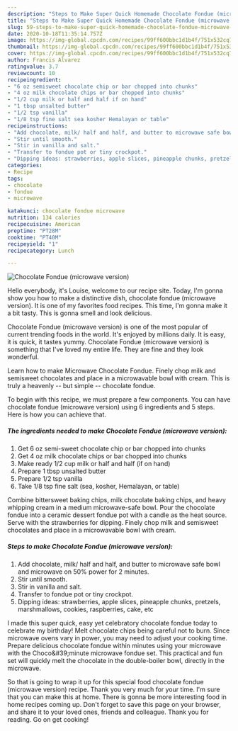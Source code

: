```yaml
---
description: "Steps to Make Super Quick Homemade Chocolate Fondue (microwave version)"
title: "Steps to Make Super Quick Homemade Chocolate Fondue (microwave version)"
slug: 59-steps-to-make-super-quick-homemade-chocolate-fondue-microwave-version
date: 2020-10-18T11:35:14.757Z
image: https://img-global.cpcdn.com/recipes/99ff600bbc1d1b4f/751x532cq70/chocolate-fondue-microwave-version-recipe-main-photo.jpg
thumbnail: https://img-global.cpcdn.com/recipes/99ff600bbc1d1b4f/751x532cq70/chocolate-fondue-microwave-version-recipe-main-photo.jpg
cover: https://img-global.cpcdn.com/recipes/99ff600bbc1d1b4f/751x532cq70/chocolate-fondue-microwave-version-recipe-main-photo.jpg
author: Francis Alvarez
ratingvalue: 3.7
reviewcount: 10
recipeingredient:
- "6 oz semisweet chocolate chip or bar chopped into chunks"
- "4 oz milk chocolate chips or bar chopped into chunks"
- "1/2 cup milk or half and half if on hand"
- "1 tbsp unsalted butter"
- "1/2 tsp vanilla"
- "1/8 tsp fine salt sea kosher Hemalayan or table"
recipeinstructions:
- "Add chocolate, milk/ half and half, and butter to microwave safe bowl and microwave on 50% power for 2 minutes."
- "Stir until smooth."
- "Stir in vanilla and salt."
- "Transfer to fondue pot or tiny crockpot."
- "Dipping ideas: strawberries, apple slices, pineapple chunks, pretzels, marshmallows, cookies, raspberries, cake, etc"
categories:
- Recipe
tags:
- chocolate
- fondue
- microwave

katakunci: chocolate fondue microwave 
nutrition: 134 calories
recipecuisine: American
preptime: "PT28M"
cooktime: "PT40M"
recipeyield: "1"
recipecategory: Lunch

---
```



![Chocolate Fondue (microwave version)](https://img-global.cpcdn.com/recipes/99ff600bbc1d1b4f/751x532cq70/chocolate-fondue-microwave-version-recipe-main-photo.jpg)

Hello everybody, it's Louise, welcome to our recipe site. Today, I'm gonna show you how to make a distinctive dish, chocolate fondue (microwave version). It is one of my favorites food recipes. This time, I'm gonna make it a bit tasty. This is gonna smell and look delicious.

Chocolate Fondue (microwave version) is one of the most popular of current trending foods in the world. It's enjoyed by millions daily. It is easy, it is quick, it tastes yummy. Chocolate Fondue (microwave version) is something that I've loved my entire life. They are fine and they look wonderful.

Learn how to make Microwave Chocolate Fondue. Finely chop milk and semisweet chocolates and place in a microwavable bowl with cream. This is truly a heavenly -- but simple -- chocolate fondue.


To begin with this recipe, we must prepare a few components. You can have chocolate fondue (microwave version) using 6 ingredients and 5 steps. Here is how you can achieve that.

<!--inarticleads1-->

##### The ingredients needed to make Chocolate Fondue (microwave version):

1. Get 6 oz semi-sweet chocolate chip or bar chopped into chunks
1. Get 4 oz milk chocolate chips or bar chopped into chunks
1. Make ready 1/2 cup milk or half and half (if on hand)
1. Prepare 1 tbsp unsalted butter
1. Prepare 1/2 tsp vanilla
1. Take 1/8 tsp fine salt (sea, kosher, Hemalayan, or table)


Combine bittersweet baking chips, milk chocolate baking chips, and heavy whipping cream in a medium microwave-safe bowl. Pour the chocolate fondue into a ceramic dessert fondue pot with a candle as the heat source. Serve with the strawberries for dipping. Finely chop milk and semisweet chocolates and place in a microwavable bowl with cream. 

<!--inarticleads2-->

##### Steps to make Chocolate Fondue (microwave version):

1. Add chocolate, milk/ half and half, and butter to microwave safe bowl and microwave on 50% power for 2 minutes.
1. Stir until smooth.
1. Stir in vanilla and salt.
1. Transfer to fondue pot or tiny crockpot.
1. Dipping ideas: strawberries, apple slices, pineapple chunks, pretzels, marshmallows, cookies, raspberries, cake, etc


I made this super quick, easy yet celebratory chocolate fondue today to celebrate my birthday! Melt chocolate chips being careful not to burn. Since microwave ovens vary in power, you may need to adjust your cooking time. Prepare delicious chocolate fondue within minutes using your microwave with the Choco\&#39;minute microwave fondue set. This practical and fun set will quickly melt the chocolate in the double-boiler bowl, directly in the microwave. 

So that is going to wrap it up for this special food chocolate fondue (microwave version) recipe. Thank you very much for your time. I'm sure that you can make this at home. There is gonna be more interesting food in home recipes coming up. Don't forget to save this page on your browser, and share it to your loved ones, friends and colleague. Thank you for reading. Go on get cooking!
